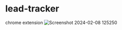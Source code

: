# lead-tracker
chrome extension
![Screenshot 2024-02-08 125250](https://github.com/SATYAM132/lead-tracker/assets/121848476/c6c76b50-eb67-49aa-bea3-6c71cf21bf37)
